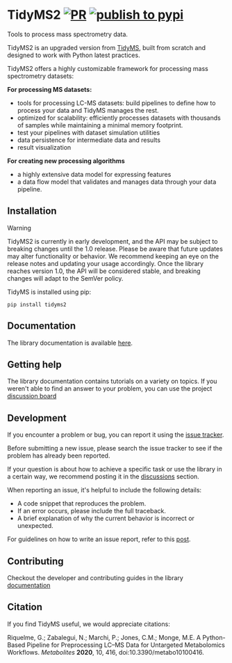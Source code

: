 # TidyMS2 [![PR](https://github.com/griquelme/tidyms2/actions/workflows/pr.yaml/badge.svg)](https://github.com/griquelme/tidyms2/actions/workflows/pr.yaml) [![publish to pypi](https://github.com/griquelme/tidyms2/actions/workflows/publish.yaml/badge.svg)](https://github.com/griquelme/tidyms2/actions/workflows/publish.yaml)

Tools to process mass spectrometry data.

TidyMS2 is an upgraded version from [TidyMS](https://github.com/griquelme/tidyms), built from scratch and designed
to work with Python latest practices.

TidyMS2 offers a highly customizable framework for processing mass spectrometry datasets:

**For processing MS datasets:**

- tools for processing LC-MS datasets: build pipelines to define how to process your data and TidyMS manages the rest.
- optimized for scalability: efficiently processes datasets with thousands of samples while maintaining a minimal memory footprint.
- test your pipelines with dataset simulation utilities
- data persistence for intermediate data and results 
- result visualization

**For creating new processing algorithms**

- a highly extensive data model for expressing features
- a data flow model that validates and manages data through your data pipeline. 

Installation
------------

> [!WARNING]
> TidyMS2 is currently in early development, and the API may be subject to breaking changes until the 1.0
> release. Please be aware that future updates may alter functionality or behavior. We recommend keeping
> an eye on the release notes and updating your usage accordingly. Once the library reaches version 1.0, the
> API will be considered stable, and breaking changes will adapt to the SemVer policy.

TidyMS is installed using pip:

```shell
pip install tidyms2
```

Documentation
-------------

The library documentation is available [here](https://tidyms.readthedocs.io/en/latest/).

Getting help
------------

The library documentation contains tutorials on a variety on topics. If you weren't able to find an answer
to your problem, you can use the project [discussion board](https://github.com/griquelme/tidyms2/discussions)

Development
-----------

If you encounter a problem or bug, you can report it using the [issue tracker](https://github.com/griquelme/tidyms2/issues).

Before submitting a new issue, please search the issue tracker to see if the problem has already been reported.

If your question is about how to achieve a specific task or use the library in a certain way, we recommend
posting it in the [discussions](https://github.com/griquelme/tidyms2/discussions) section.

When reporting an issue, it's helpful to include the following details:

- A code snippet that reproduces the problem.
- If an error occurs, please include the full traceback.
- A brief explanation of why the current behavior is incorrect or unexpected.

For guidelines on how to write an issue report, refer to this [post](https://matthewrocklin.com/minimal-bug-reports).


Contributing
------------

Checkout the developer and contributing guides in the library [documentation](https://tidyms.readthedocs.io/en/latest/)

Citation
--------

If you find TidyMS useful, we would appreciate citations:

Riquelme, G.; Zabalegui, N.; Marchi, P.; Jones, C.M.; Monge, M.E. A Python-Based Pipeline for Preprocessing
LC–MS Data for Untargeted Metabolomics Workflows. _Metabolites_ **2020**, 10, 416, doi:10.3390/metabo10100416.
